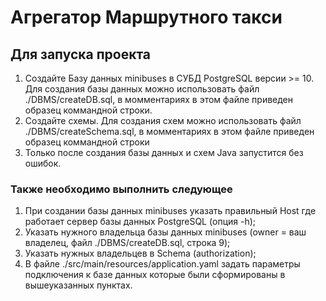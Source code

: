 # Агрегатор Маршрутного такси
## Для запуска проекта
1. Создайте Базу данных minibuses в СУБД PostgreSQL версии >= 10. 
Для создания базы данных можно использовать файл ./DBMS/createDB.sql, в момментариях в этом файле приведен образец коммандной строки.
2. Создайте схемы. Для создания схем можно использовать файл ./DBMS/createSchema.sql, в момментариях в этом файле приведен образец коммандной строки
3. Только после создания базы данных и схем Java запустится без ошибок.
### Также необходимо выполнить следующее
1. При создании базы данных minibuses указать правильный Host где работает сервер базы данных PostgreSQL (опция -h);
2. Указать нужного владельца базы данных minibuses (owner = ваш владелец, файл ./DBMS/createDB.sql, строка 9);
3. Указать нужных владельцев в Schema (authorization);
4. В файле ./src/main/resources/application.yaml задать параметры подключения к базе данных которые были сформированы в вышеуказанных пунктах.
